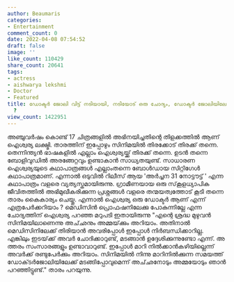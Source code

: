 ```yaml
---
author: Beaumaris
categories:
- Entertainment
comment_count: 0
date: 2022-04-08 07:54:52
draft: false
image: ''
like_count: 110429
share_count: 20641
tags:
- actress
- aishwarya lekshmi
- Doctor
- Featured
title: ഡോക്ടർ ജോലി വിട്ട് നടിയായി, നടിയോട് ഒരു ചോദ്യം, ഡോക്ടർ ജോലിയിലേക്ക് ഇനി മടങ്ങുമോ
  ?
view_count: 1422951
---
```


അഞ്ചുവർഷം കൊണ്ട് 17 ചിത്രങ്ങളിൽ അഭിനയിച്ചതിന്റെ തിളക്കത്തിൽ ആണ് ഐശ്വര്യ ലക്ഷ്മി. താരത്തിന് ഇപ്പോഴും സിനിമയിൽ തിരക്കോട് തിരക്ക് തന്നെ. തെന്നിന്ത്യൻ ഭാഷകളിൽ എല്ലാം ഐശ്വര്യയ്ക്ക് തിരക്ക് തന്നെ. ഉടൻ തന്നെ ബോളിവുഡിൽ അരങ്ങേറ്റവും ഉണ്ടാകാൻ സാധ്യതയുണ്ട്. സാധാരണ ഐശ്വര്യയുടെ കഥാപാത്രങ്ങൾ എല്ലാംതന്നെ ബോൾഡായ സിറ്റിഗേൾ കഥാപാത്രമാണ്. എന്നാൽ ഒടുവിൽ റിലീസ് ആയ 'അർച്ചന 31 നോട്ടൗട്ട് ' എന്ന കഥാപാത്രം വളരെ വ്യത്യസ്തമായിരുന്നു. ഗ്രാമീണയായ ഒരു സ്‌കൂളധ്യാപിക ജീവിതത്തിൽ അഭിമുഖീകരിക്കുന്ന പ്രശ്നങ്ങൾ വളരെ തന്മയത്വത്തോട് കൂടി തന്നെ താരം കൈകാര്യം ചെയ്തു. എന്നാൽ ഐശ്വര്യ ഒരു ഡോക്ടർ ആണ് എന്ന് എത്രപേർക്കറിയാം ? മെഡിസിൻ പ്രൊഫഷനിലേക്കു പോകുന്നില്ലേ എന്ന ചോദ്യത്തിന് ഐശ്വര്യ പറഞ്ഞ മറുപടി ഇതായിരുന്നു "എ​​​ന്റെ​​​ ​​​ശ്ര​​​ദ്ധ​​​ ​​​മു​​​ഴു​​​വ​​​ൻ​​​ ​​​സിനിമയിലാണെന്നു ​​​അ​​​ച്‌​ഛ​​​നും​​​ ​​​അ​​​മ്മ​​​യ്‌​ക്കും​​​ ​​​അ​​​റി​​​യാം.​​​ ​​​അ​​​തി​​​നാ​​​ൽ​​​ ​​​മെഡിസിനിലേക്ക് തിരിയാൻ അവരിപ്പോൾ ഇ​​​പ്പോ​​​ൾ​​​ ​​​നി​​​ർ​​​ബ​​​ന്ധി​​​ക്കാ​​​റി​​​ല്ല.​​​ ​​​എങ്കിലും ഇ​​​ട​​​യ്‌​ക്ക് ​​​അവർ ചോ​​​ദി​​​ക്കാ​റു​ണ്ട്,​ ​​​ ​​​മ​​​ട​​​ങ്ങാ​​​ൻ​​​ ​​​ഉ​​​ദ്ദേ​​​ശി​​​ക്കു​​​ന്നു​​​ണ്ടോ​ ​എ​ന്ന്.​ ​​​അ​​​ത്ത​​​രം​​​ ​​​സം​​​സാ​​​ര​​​ങ്ങ​​​ളും​​​ ​​​ഉ​​​ണ്ടാ​​​വാ​​​റു​​​ണ്ട്.​​​ ​​​ഇ​​​പ്പോ​​​ൾ​​​ ​​​മാ​​​റി​​​ ​​​നി​​​ൽ​​​ക്കാ​​​ൻ​​​ ​​​ക​​​ഴി​​​യി​​​ല്ലെ​​​ന്ന് ​​​അവർക്ക് ര​​​ണ്ടു​​​പേ​​​ർ​​​ക്കും​​​ ​​​അ​​​റി​​​യാം.​​​ ​​​സി​​​നി​​​മ​​​യി​​​ൽ​​​ ​​​നി​​​ന്നു​​​ ​​​മാ​​​റി​​​നി​​​ൽ​​​ക്കു​​​ന്ന​​​ ​​​സ​​​മ​​​യ​​​ത്ത് ​​​ഡോ​​​ക്‌​ട​​​ർ​​​ ​​​ജോ​​​ലി​​​യി​​​ലേ​​​ക്ക് ​​​മ​​​ട​​​ങ്ങി​​​പ്പോ​​​വു​​​മെ​​​ന്ന് ​​​അ​​​ച്‌​ഛ​​​നോ​​​ടും​​​ ​​​അ​​​മ്മ​​​യോ​​​ടും​​​ ​​​ഞാൻ പ​​​റ​​​ഞ്ഞി​​​ട്ടു​​​ണ്ട്." താരം പറയുന്നു.